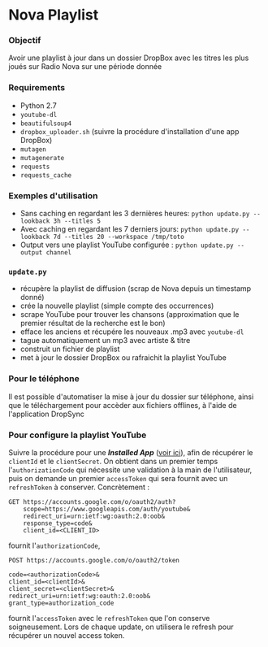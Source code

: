 # Nova Playlist

### Objectif
Avoir une playlist à jour dans un dossier DropBox avec les titres les plus joués sur Radio Nova sur une période donnée

### Requirements
- Python 2.7
- `youtube-dl`
- `beautifulsoup4`
- `dropbox_uploader.sh` (suivre la procédure d'installation d'une app DropBox)
- `mutagen`
- `mutagenerate`
- `requests`
- `requests_cache`

### Exemples d'utilisation
- Sans caching en regardant les 3 dernières heures: `python update.py --lookback 3h --titles 5`
- Avec caching en regardant les 7 derniers jours: `python update.py --lookback 7d --titles 20 --workspace /tmp/toto`
- Output vers une playlist YouTube configurée : `python update.py --output channel`

### `update.py`
- récupère la playlist de diffusion (scrap de Nova depuis un timestamp donné)
- crée la nouvelle playlist (simple compte des occurrences)
- scrape YouTube pour trouver les chansons (approximation que le premier résultat de la recherche est le bon)
- efface les anciens et récupére les nouveaux .mp3 avec `youtube-dl`
- tague automatiquement un mp3 avec artiste & titre
- construit un fichier de playlist
- met à jour le dossier DropBox ou rafraichit la playlist YouTube

### Pour le téléphone
Il est possible d'automatiser la mise à jour du dossier sur téléphone, ainsi que le téléchargement pour accèder aux fichiers offlines, à l'aide de l'application DropSync

### Pour configure la playlist YouTube
Suivre la procédure pour une ***Installed App*** ([voir ici](https://developers.google.com/youtube/v3/guides/authentication#installed-apps)), afin de récupérer le `clientId` et le `clientSecret`. On obtient dans un premier temps l'`authorizationCode` qui nécessite une validation à la main de l'utilisateur, puis on demande un premier `accessToken` qui sera fournit avec un `refreshToken` à conserver.
Concrètement :
```
GET https://accounts.google.com/o/oauth2/auth?
    scope=https://www.googleapis.com/auth/youtube&
    redirect_uri=urn:ietf:wg:oauth:2.0:oob&
    response_type=code&
    client_id=<CLIENT_ID>
```
fournit l'`authorizationCode`,
```
POST https://accounts.google.com/o/oauth2/token

code=<authorizationCode>&
client_id=<clientId>&
client_secret=<clientSecret>&
redirect_uri=urn:ietf:wg:oauth:2.0:oob&
grant_type=authorization_code
```
fournit l'`accessToken` avec le `refreshToken` que l'on conserve soigneusement. Lors de chaque update, on utilisera le refresh pour récupérer un nouvel access token.

